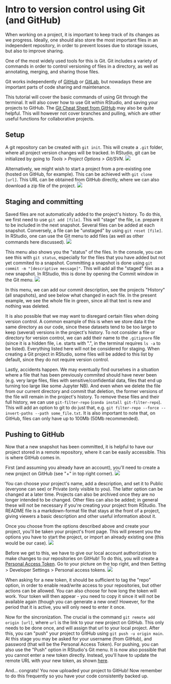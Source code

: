 # Intro to version control using Git (and GitHub)  

When working on a project, it is important to keep track of its changes as we progress. Ideally, one should also store the most important files in an independent repository, in order to prevent losses due to storage issues, but also to improve sharing.  

One of the most widely used tools for this is Git. Git includes a variety of commands in order to control versioning of files in a directory, as well as annotating, merging, and sharing those files.  

Git works independently of [GitHub](https://github.com/) or [GitLab](https://about.gitlab.com/), but nowadays these are important parts of code sharing and maintenance.  

This tutorial will cover the basic commands of using Git through the terminal. It will also cover how to use Git within RStudio, and saving your projects to GitHub. The [Git Cheat Sheet from GitHub](https://education.github.com/git-cheat-sheet-education.pdf) may also be quite helpful. This will however not cover branches and pulling, which are other useful functions for collaborative projects.  
  
  

## Setup

A git repository can be created with `git init`. This will create a `.git` folder, where all project version changes will be tracked. In RStudio, git can be initialized by going to *Tools > Project Options > Git/SVN*.  ![](./img/init_git_rstudio.png)  

Alternatively, we might wish to start a project from a pre-existing one (hosted on GitHub, for example). This can be achieved with `git clone [url]`. This URL can be obtained from GitHub directly, where we can also download a zip file of the project.  ![](./img/git_url.png)  
  

## Staging and committing

Saved files are not automatically added to the project's history. To do this, we first need to use `git add [file]`. This will "stage" the file, i.e. prepare it to be included in the next snapshot. Several files can be added at each snapshot. Conversely, a file can be "unstaged" by using `git reset [file]`. In RStudio, one can use the Git menu to add files (as well as other commands here discussed).  ![](./img/git_menu.png)  

This menu also shows you the "status" of the files. In the console, you can see this with `git status`, especially for the files that you have added but not yet commited to a snapshot. Committing a snapshot is done using `git commit -m "[descriptive message]"`. This will add all the "staged" files as a new snapshot. In RStudio, this is done by opening the Commit window in the Git menu.  ![](./img/git_commit.png)  

In this menu, we can add our commit description, see the projects "History" (all snapshots), and see below what changed in each file. In the present example, we see the whole file in green, since all that text is new and nothing was deleted.  

It is also possible that we may want to disregard certain files when doing version control. A common example of this is when we store data it the same directory as our code, since these datasets tend to be too large to keep (several) versions in the project's history. To not consider a file or directory for version control, we can add their name to the `.gitignore` file (since it is a hidden file, i.e. starts with ".", in the terminal requires `ls -a` to be listed). Everything listed here will not be considered for staging. When creating a Git project in RStudio, some files will be added to this list by default, since they do not require version control.  

Lastly, accidents happen. We may eventually find ourselves in a situation where a file that has been previously commited should have never been (e.g. very large files, files with sensitive/confidential data, files that end up turning too large like some Jupyter NB). And even when we delete the file from our current directory and commit that deletion, the former versions of the file will remain in the project's history. To remove these files and their full history, we can use `git-filter-repo` (`conda install git-filter-repo`). This will add an option to git to do just that, e.g. `git filter-repo --force --invert-paths --path some_file.txt`. It is also important to note that, on GitHub, files can only have up to 100Mb (50Mb recommended).   
  

## Pushing to GitHub

Now that a new snapshot has been committed, it is helpful to have our project stored in a remote repository, where it can be easily accessible. This is where GitHub comes in.  

First (and assuming you already have an account), you'll need to create a new project on GitHub (see "+" in top right corner).  ![](./img/new_proj_github.png)  

You can choose your project's name, add a description, and set it to Public (everyone can see) or Private (only visible to you). The latter option can be changed at a later time. Projects can also be archived once they are no longer intended to be changed. Other files can also be added; in general these will not be necessary if you're creating your project from RStudio. The README file is a markdown-format file that stays at the front of a project, giving viewers a basic description and other useful information about it.

Once you choose from the options described above and create your project, you'll be taken your project's front page. This will present you the options you have to start the project, or import an already existing one (this would be our case).  ![](./img/start_github.png)  

Before we get to this, we have to give our local account authorization to make changes to our repositories on GitHub! To do this, you will create a [Personal Access Token](https://docs.github.com/en/authentication/keeping-your-account-and-data-secure/creating-a-personal-access-token). Go to your picture on the top right, and then Setting > Developer Settings > Personal access tokens.  ![](./img/token_github.png)  

When asking for a new token, it should be sufficient to tag the "repo" option, in order to enable read/write access to your repositories, but other actions can be allowed. You can also choose for how long the token will work. Your token will then appear - you need to copy it since it will not be available again (though you can generate a new one)! However, for the period that it is active, you will only need to enter it once.

Now for the sincronization. The crucial is the command `git remote add origin [url]`, where `url` is the link to your new project on GitHub. This only needs to be done once, and will assign that url to your local project. After this, you can "push" your project to GitHub using `git push -u origin main`. At this stage you may be asked for your username (from GitHub), and password (that will be the Personal Access Token). For pushing, you can also use the "Push" option in RStudio's Git menu. It is now also possible that you cannot enter a new token directly. Instead, you'll have to update the remote URL with your new token, as shown [here](https://stackoverflow.com/questions/62177166/how-to-do-git-commit-using-personal-access-token).  

And... congrats! You now uploaded your project to GitHub! Now remember to do this frequently so you have your code consistently backed up.




